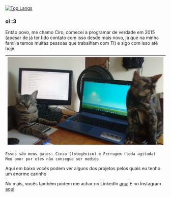 <!--
**ciroDourado/ciroDourado** is a ✨ _special_ ✨ repository because its `README.md` (this file) appears on your GitHub profile.

Here are some ideas to get you started: thanks github :3 
If you came here and now is reading this stuff, you are rewarded with some secret info about me

- 🔭 I’m currently working on ... help me to change this
- 🌱 I’m currently learning: Rust and C#, and I pretend to get proficiency on both. These two are long-term investiments of mine.
- 👯 I’m looking to collaborate on ...
- 🤔 I’m looking for help with: getting a job, so I can spoil my cats <3
- 💬 Ask me about: the first thing that comes into your head, I like spontaneous people
- 📫 How to reach me: give me food. Oh, you meant contact. ciro.brz@gmail.com
- 😄 Pronouns: ...
- ⚡ Fun fact: I'm already a joke
-->

#
[![Top Langs](https://github-readme-stats.vercel.app/api/top-langs/?username=ciroDourado&layout=compact&hide_title=true)](https://github.com/anuraghazra/github-readme-stats)

### oi :3

Então povo, me chamo Ciro, comecei a programar de verdade em 2015 (apesar de já ter tido contato com isso desde mais novo, já que na minha família temos muitas pessoas que trabalham com TI) e sigo com isso até hoje.

| ![](https://github.com/ciroDourado/ciroDourado/blob/main/images/meus_amores.jpg) |
|----------------------------------------------------------------------------------|
```
Esses são meus gatos: Cinzo (fotogênico) e Ferrugem (toda agitada)
Meu amor por eles não consegue ser medido
```

Aqui em baixo vocês podem ver alguns dos projetos pelos quais eu tenho um enorme carinho

No mais, vocês também podem me achar no LinkedIn [aqui](https://www.linkedin.com/in/ciro-96/)
E no Instagram [aqui](https://www.instagram.com/ciro.dourado/)
